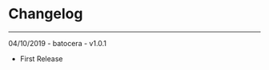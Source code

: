 # Changelog

-------------------------------------------------------------------------

04/10/2019 - batocera - v1.0.1

- First Release